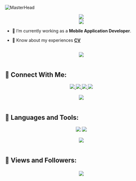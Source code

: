 ![MasterHead](https://miro.medium.com/max/1400/1*vkfI4nFNheC5v0p7wzDtGg.gif)

<div align="center">
    <img src="https://readme-typing-svg.herokuapp.com/?font=Righteous&size=35&center=true&vCenter=true&width=500&height=50&duration=4000&lines=Hi+There!+👋;+I'm+Mohamed+Magdy!+😎;" />
</div>

<div align="center">
    <img src="https://readme-typing-svg.herokuapp.com/?font=Righteous&size=35&center=true&vCenter=true&width=500&height=50&duration=4000&lines=+++++++++;+Flutter+developer!+👨‍💻;" />
</div>

<p align="left">

- 🔭 I’m currently working as a **Mobile Application Developer**.


<p align="left">

- 📄 Know about my experiences **[CV](https://drive.google.com/file/d/1ujfIt2gxPuGJ05P0lhCz1CJjjwVUoVcP/view?usp=sharing)**

<br>
<div align="center">
    <img src="https://user-images.githubusercontent.com/73097560/115834477-dbab4500-a447-11eb-908a-139a6edaec5c.gif" />
</div>
<br>

## 🤝 Connect With Me:

<div align="center">
<a href="https://www.linkedin.com/in/mohammed-magdy-78b0a0108/" target="_blank">
    <img src="https://img.shields.io/badge/LinkedIn-0077B5?style=for-the-badge&logo=linkedin&logoColor=white" target="_blank" />
 </a>
</a>
  <a href="mailto:mohammedmagdy823@gmail.com">
    <img src="https://img.shields.io/badge/Gmail-333333?style=for-the-badge&logo=gmail&logoColor=red" />
  </a>
  <a href="https://wa.me/+201149504892/">
    <img src="https://img.shields.io/badge/WhatsApp-45678?style=for-the-badge&logo=whatsapp&logoColor=white" />
  </a>
   <a href="https://x.com/mohamadmagdy97">
    <img src="https://img.shields.io/badge/-000000?style=for-the-badge&logo=X&logoColor=white" />
  </a>
</div>

<br>
<div align="center">
    <img src="https://user-images.githubusercontent.com/73097560/115834477-dbab4500-a447-11eb-908a-139a6edaec5c.gif" />
</div>
<br>

## 🚀 Languages and Tools:

<div align="center">
    <img src="https://skillicons.dev/icons?i=java,flutter,dart,firebase,swift,c,graphql" />
    <img src="https://skillicons.dev/icons?i=github,androidstudio,vscode,figma,postman" /><br>
</div>


<br>
<div align="center">
    <img src="https://user-images.githubusercontent.com/73097560/115834477-dbab4500-a447-11eb-908a-139a6edaec5c.gif" />
</div>

<br>

## 💜 Views and Followers:

<h3 align="center">
    <img src="https://readme-typing-svg.herokuapp.com/?font=Righteous&size=25&center=true&vCenter=true&width=500&height=70&duration=4000&lines=Thanks+for+visiting!+❤️;+Shoot+me+a+message+on+Linkedin!;I'm+always+down+to+collab">
</h3>
 
